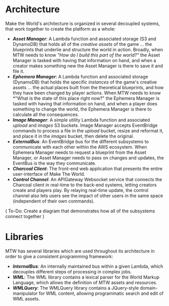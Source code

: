 Architecture
============

Make the World's architecture is organized in several decoupled systems, that work together
to create the platform as a whole:

- ***Asset Manager***:  A Lambda function and associated storage (S3 and DynamoDB) that
holds all of the *creative assets* of the game ... the blueprints that underlie and structure
the world in action.  Broadly, when MTW needs to know *"How do I build this part of the world?"*
the Asset Manager is tasked with having that information on hand, and when a creator makes
something new the Asset Manager is there to save it and file it.
- ***Ephemera Manager***:  A Lambda function and associated storage (DynamoDB) that holds
the specific *instances* of the game's creative assets ... the actual places built from
the theoretical blueprints, and how they have been changed by player actions.  When MTW
needs to know *"What is the state of this place right now?" the Ephemera Manager is tasked
with having that information on hand, and when a player does something to change the world,
the Ephemera Manager is there to calculate all the consequences.
- ***Image Manager***: A simple utility Lambda function and associated *upload* and *images*
S3 buckets.  Image Manager accepts EventBridge commands to process a file in the *upload*
bucket, resize and reformat it, and place it in the *images* bucket, then delete the original.
- ***ExternalBus***:  An EventBridge bus for the different subsystems to communicate with
each other within the AWS ecosystem.  When Ephemera Manager needs to request a blueprint
from the Asset Manager, or Asset Manager needs to pass on changes and updates, the EventBus
is the way they communicate.
- ***Charcoal Client***:  The front-end web application that presents the entire 
user-interface of Make The World.
- ***Control Channel***:  An APIGateway Websocket service that connects the Charcoal client
in real-time to the back-end systems, letting creators create and players play.  By
relaying real-time update, the control channel also lets users see the impact of other
users in the same space (independent of their own commands).

( To-Do:  Create a diagram that demonstrates how all of the subsystems connect together )

Libraries
=========

MTW has several libraries which are used throughout its architecture in order to give a
consistent programming framework:

- ***InternalBus***: An internally maintained bus within a given Lambda, which decouples
different steps of processing in complex jobs.
- ***WML***: The WML library contains a lexical parser for the World Markup Language,
which allows the definition of MTW assets and resources.
- ***WMLQuery***: The WMLQuery library contains a JQuery-style domain-manipulator for
WML content, allowing programmatic search and edit of WML assets.